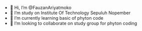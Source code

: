 - 👋 Hi, I’m @FauzanAriyatmoko
- 📝 I’m study on Institute Of Technology Sepuluh Nopember
- 🌱 I’m currently learning basic of phyton code
- 💞️ I’m looking to collaborate on study group for phyton coding

<!---
FauzanAriyatmoko/FauzanAriyatmoko is a ✨ special ✨ repository because its `README.md` (this file) appears on your GitHub profile.
You can click the Preview link to take a look at your changes.
--->
